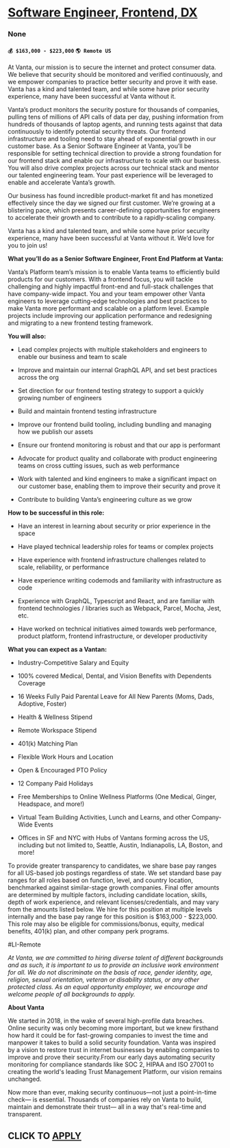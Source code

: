 # [Software Engineer, Frontend, DX](https://www.remotewlb.com/apply/software-engineer-frontend-dx)  
### None  
#### `💰 $163,000 - $223,000` `🌎 Remote US`  

At Vanta, our mission is to secure the internet and protect consumer data. We believe that security should be monitored and verified continuously, and we empower companies to practice better security and prove it with ease. Vanta has a kind and talented team, and while some have prior security experience, many have been successful at Vanta without it.

Vanta’s product monitors the security posture for thousands of companies, pulling tens of millions of API calls of data per day, pushing information from hundreds of thousands of laptop agents, and running tests against that data continuously to identify potential security threats. Our frontend infrastructure and tooling need to stay ahead of exponential growth in our customer base. As a Senior Software Engineer at Vanta, you’ll be responsible for setting technical direction to provide a strong foundation for our frontend stack and enable our infrastructure to scale with our business. You will also drive complex projects across our technical stack and mentor our talented engineering team. Your past experience will be leveraged to enable and accelerate Vanta’s growth.

Our business has found incredible product-market fit and has monetized effectively since the day we signed our first customer. We’re growing at a blistering pace, which presents career-defining opportunities for engineers to accelerate their growth and to contribute to a rapidly-scaling company.

Vanta has a kind and talented team, and while some have prior security experience, many have been successful at Vanta without it. We’d love for you to join us!

**What you’ll do as a Senior Software Engineer, Front End Platform at Vanta:**

Vanta’s Platform team’s mission is to enable Vanta teams to efficiently build products for our customers. With a frontend focus, you will tackle challenging and highly impactful front-end and full-stack challenges that have company-wide impact. You and your team empower other Vanta engineers to leverage cutting-edge technologies and best practices to make Vanta more performant and scalable on a platform level. Example projects include improving our application performance and redesigning and migrating to a new frontend testing framework.

**You will also:**

  * Lead complex projects with multiple stakeholders and engineers to enable our business and team to scale

  * Improve and maintain our internal GraphQL API, and set best practices across the org

  * Set direction for our frontend testing strategy to support a quickly growing number of engineers

  * Build and maintain frontend testing infrastructure

  * Improve our frontend build tooling, including bundling and managing how we publish our assets

  * Ensure our frontend monitoring is robust and that our app is performant 

  * Advocate for product quality and collaborate with product engineering teams on cross cutting issues, such as web performance 

  * Work with talented and kind engineers to make a significant impact on our customer base, enabling them to improve their security and prove it

  * Contribute to building Vanta’s engineering culture as we grow

**How to be successful in this role:**

  * Have an interest in learning about security or prior experience in the space

  * Have played technical leadership roles for teams or complex projects

  * Have experience with frontend infrastructure challenges related to scale, reliability, or performance

  * Have experience writing codemods and familiarity with infrastructure as code

  * Experience with GraphQL, Typescript and React, and are familiar with frontend technologies / libraries such as Webpack, Parcel, Mocha, Jest, etc.

  * Have worked on technical initiatives aimed towards web performance, product platform, frontend infrastructure, or developer productivity

**What you can expect as a Vantan:**

  * Industry-Competitive Salary and Equity

  * 100% covered Medical, Dental, and Vision Benefits with Dependents Coverage

  * 16 Weeks Fully Paid Parental Leave for All New Parents (Moms, Dads, Adoptive, Foster)

  * Health & Wellness Stipend

  * Remote Workspace Stipend

  * 401(k) Matching Plan

  * Flexible Work Hours and Location

  * Open & Encouraged PTO Policy

  * 12 Company Paid Holidays

  * Free Memberships to Online Wellness Platforms (One Medical, Ginger, Headspace, and more!) 

  * Virtual Team Building Activities, Lunch and Learns, and other Company-Wide Events

  * Offices in SF and NYC with Hubs of Vantans forming across the US, including but not limited to, Seattle, Austin, Indianapolis, LA, Boston, and more! 

To provide greater transparency to candidates, we share base pay ranges for all US-based job postings regardless of state. We set standard base pay ranges for all roles based on function, level, and country location, benchmarked against similar-stage growth companies. Final offer amounts are determined by multiple factors, including candidate location, skills, depth of work experience, and relevant licenses/credentials, and may vary from the amounts listed below. We hire for this position at multiple levels internally and the base pay range for this position is $163,000 - $223,000. This role may also be eligible for commissions/bonus, equity, medical benefits, 401(k) plan, and other company perk programs.

#LI-Remote

 _At Vanta, we are committed to hiring diverse talent of different backgrounds and as such, it is important to us to provide an inclusive work environment for all. We do not discriminate on the basis of race, gender identity, age, religion, sexual orientation, veteran or disability status, or any other protected class. As an equal opportunity employer, we encourage and welcome people of all backgrounds to apply._

 **About Vanta**

We started in 2018, in the wake of several high-profile data breaches. Online security was only becoming more important, but we knew firsthand how hard it could be for fast-growing companies to invest the time and manpower it takes to build a solid security foundation. Vanta was inspired by a vision to restore trust in internet businesses by enabling companies to improve and prove their security.From our early days automating security monitoring for compliance standards like SOC 2, HIPAA and ISO 27001 to creating the world's leading Trust Management Platform, our vision remains unchanged.

Now more than ever, making security continuous—not just a point-in-time check— is essential. Thousands of companies rely on Vanta to build, maintain and demonstrate their trust— all in a way that's real-time and transparent.

  
## CLICK TO [APPLY](https://www.remotewlb.com/apply/software-engineer-frontend-dx)


